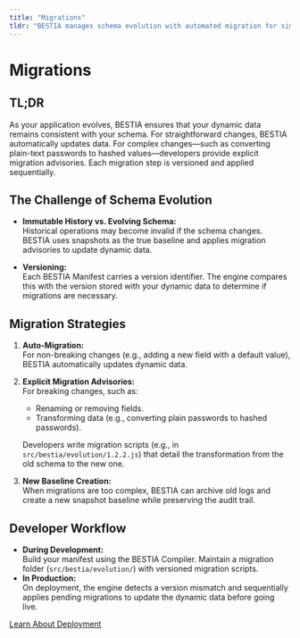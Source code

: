 ```yaml
---
title: "Migrations"
tldr: "BESTIA manages schema evolution with automated migration for simple changes and explicit advisories for complex updates, ensuring data integrity across versions."
---
```


# Migrations

## TL;DR

As your application evolves, BESTIA ensures that your dynamic data remains consistent with your schema. For straightforward changes, BESTIA automatically updates data. For complex changes—such as converting plain-text passwords to hashed values—developers provide explicit migration advisories. Each migration step is versioned and applied sequentially.

## The Challenge of Schema Evolution

- **Immutable History vs. Evolving Schema:**  
  Historical operations may become invalid if the schema changes. BESTIA uses snapshots as the true baseline and applies migration advisories to update dynamic data.

- **Versioning:**  
  Each BESTIA Manifest carries a version identifier. The engine compares this with the version stored with your dynamic data to determine if migrations are necessary.

## Migration Strategies

1. **Auto-Migration:**  
   For non-breaking changes (e.g., adding a new field with a default value), BESTIA automatically updates dynamic data.

2. **Explicit Migration Advisories:**  
   For breaking changes, such as:

   - Renaming or removing fields.
   - Transforming data (e.g., converting plain passwords to hashed passwords).

   Developers write migration scripts (e.g., in `src/bestia/evolution/1.2.2.js`) that detail the transformation from the old schema to the new one.

3. **New Baseline Creation:**  
   When migrations are too complex, BESTIA can archive old logs and create a new snapshot baseline while preserving the audit trail.

## Developer Workflow

- **During Development:**  
  Build your manifest using the BESTIA Compiler. Maintain a migration folder (`src/bestia/evolution/`) with versioned migration scripts.
- **In Production:**  
  On deployment, the engine detects a version mismatch and sequentially applies pending migrations to update the dynamic data before going live.

[Learn About Deployment](deployment.md)
